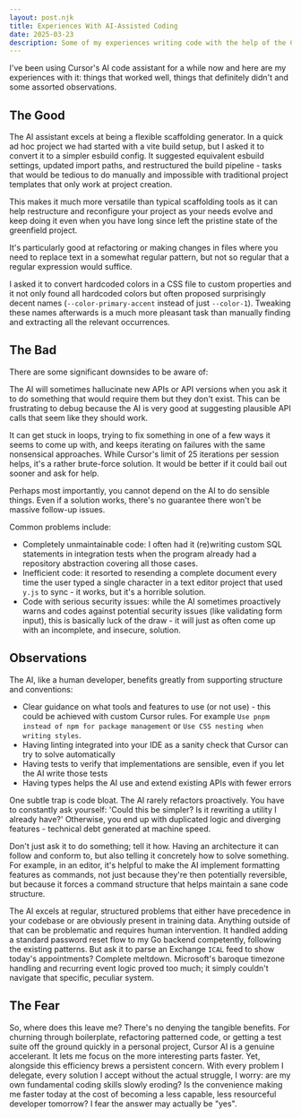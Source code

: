 ```yaml
---
layout: post.njk
title: Experiences With AI-Assisted Coding
date: 2025-03-23
description: Some of my experiences writing code with the help of the Cursor AI code assistant.
---
```


I've been using Cursor's AI code assistant for a while now and here are my experiences with it: things that worked well, things that definitely didn't and some assorted observations.

## The Good

The AI assistant excels at being a flexible scaffolding generator. In a quick ad hoc project we had started with a vite build setup, but I asked it to convert it to a simpler esbuild config. It suggested equivalent esbuild settings, updated import paths, and restructured the build pipeline - tasks that would be tedious to do manually and impossible with traditional project templates that only work at project creation.

This makes it much more versatile than typical scaffolding tools as it can help restructure and reconfigure your project as your needs evolve and keep doing it even when you have long since left the pristine state of the greenfield project.

It's particularly good at refactoring or making changes in files where you need to replace text in a somewhat regular pattern, but not so regular that a regular expression would suffice. 

I asked it to convert hardcoded colors in a CSS file to custom properties and it not only found all hardcoded colors but often proposed surprisingly decent names (`--color-primary-accent` instead of just `--color-1`). Tweaking these names afterwards is a much more pleasant task than manually finding and extracting all the relevant occurrences.

## The Bad

There are some significant downsides to be aware of:

The AI will sometimes hallucinate new APIs or API versions when you ask it to do something that would require them but they don't exist. This can be frustrating to debug because the AI is very good at suggesting plausible API calls that seem like they should work.

It can get stuck in loops, trying to fix something in one of a few ways it seems to come up with, and keeps iterating on failures with the same nonsensical approaches. While Cursor's limit of 25 iterations per session helps, it's a rather brute-force solution. It would be better if it could bail out sooner and ask for help.

Perhaps most importantly, you cannot depend on the AI to do sensible things. Even if a solution works, there's no guarantee there won't be massive follow-up issues. 

Common problems include:
- Completely unmaintainable code: I often had it (re)writing custom SQL statements in integration tests when the program already had a repository abstraction covering all those cases.
- Inefficient code: it resorted to resending a complete document every time the user typed a single character in a text editor project that used `y.js` to sync - it works, but it's a horrible solution.
- Code with serious security issues: while the AI sometimes proactively warns and codes against  potential security issues (like validating form input), this is basically luck of the draw - it will just as often come up with an incomplete, and insecure, solution.

## Observations

The AI, like a human developer, benefits greatly from supporting structure and conventions:

- Clear guidance on what tools and features to use (or not use) - this could be achieved with custom Cursor rules. For example `Use pnpm instead of npm for package management` or `Use CSS nesting when writing styles`.
- Having linting integrated into your IDE as a sanity check that Cursor can try to solve automatically
- Having tests to verify that implementations are sensible, even if you let the AI write those tests
- Having types helps the AI use and extend existing APIs with fewer errors

One subtle trap is code bloat. The AI rarely refactors proactively. You have to constantly ask yourself: 'Could this be simpler? Is it rewriting a utility I already have?' Otherwise, you end up with duplicated logic and diverging features - technical debt generated at machine speed.

Don't just ask it to do something; tell it how. Having an architecture it can follow and conform to, but also telling it concretely how to solve something. For example, in an editor, it's helpful to make the AI implement formatting features as commands, not just because they're then potentially reversible, but because it forces a command structure that helps maintain a sane code structure.

The AI excels at regular, structured problems that either have precedence in your codebase or are obviously present in training data. Anything outside of that can be problematic and requires human intervention. It handled adding a standard password reset flow to my Go backend competently, following the existing patterns. But ask it to parse an Exchange `ICAL` feed to show today's appointments? Complete meltdown. Microsoft's baroque timezone handling and recurring event logic proved too much; it simply couldn't navigate that specific, peculiar system.

## The Fear

So, where does this leave me? There's no denying the tangible benefits. For churning through boilerplate, refactoring patterned code, or getting a test suite off the ground quickly in a personal project, Cursor AI is a genuine accelerant. It lets me focus on the more interesting parts faster. Yet, alongside this efficiency brews a persistent concern. With every problem I delegate, every solution I accept without the actual struggle, I worry: are my own fundamental coding skills slowly eroding? Is the convenience making me faster today at the cost of becoming a less capable, less resourceful developer tomorrow? I fear the answer may actually be "yes".
